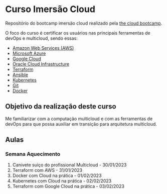 # Curso Imersão Cloud

Repositório do bootcamp imersão cloud realizado pela [the cloud bootcamp](https://www.youtube.com/@thecloudbootcamp-pt).

O foco do curso é certificar os usuários nas principais ferramentas de devOps e multicloud, sendo essas:
- [Amazon Web Services (AWS)](https://aws.amazon.com/pt/)
- [Microsoft Azure](https://azure.microsoft.com/pt-br/)
- [Google Cloud](https://cloud.google.com/?hl=pt-br)
- [Oracle Cloud Infrastructure](https://www.oracle.com/br/cloud/)
- [Terraform](https://www.terraform.io/)
- [Ansible](https://www.ansible.com/)
- [Kubernetes](https://kubernetes.io/pt-br/)
- [Git](https://git-scm.com/)
- [Docker](https://www.docker.com/)

## Objetivo da realização deste curso
Me familiarizar com a computação multicloud e com as ferramentas de devOps para que possa auxiliar em transição para arquitetura multicloud.

## Aulas 
### Semana Aquecimento
1. Canivete suiço do profissional Multicloud - 30/01/2023
2. Terraform com AWS - 31/01/2023
3. Docker com Cloud na prática - 01/02/2023
4. Kubernetes com Cloud na prática - 02/02/2023
5. Terraform com Google Cloud na prática - 03/02/2023
